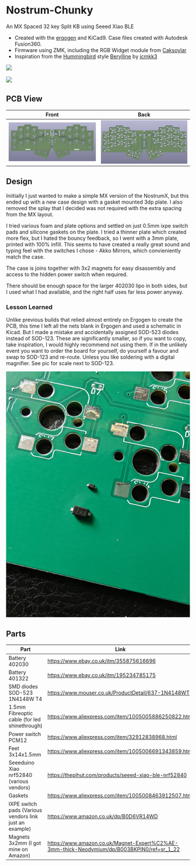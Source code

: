 # Nostrum-Chunky
An MX Spaced 32 key Split KB using Seeed Xiao BLE

- Created with the [ergogen](https://github.com/ergogen/ergogen) and KiCad9. Case files created with Autodesk Fusion360.
- Firmware using ZMK, including the RGB Widget module from [Caksoylar](https://github.com/caksoylar/zmk-rgbled-widget)
- Inspiration from the [Hummingbird](https://github.com/PJE66/hummingbird) style [Berylline](https://github.com/jcmkk3/trochilidae#berylline) by [jcmkk3](https://github.com/jcmkk3)


![](Pics/grass.jpg)

![](Pics/open.jpg)

## PCB View
| Front | Back |
| ----- | ----- |
| ![](Pics/PCBFront.png) | ![](Pics/PCBBack.png) |

## Design
Iniitially I just wanted to make a simple MX version of the NostrumX, but this ended up with a new case design with a gasket mounted 3dp plate. I also removed the splay that I decided was not required with the extra spacing from the MX layout.

I tried various foam and plate options and settled on just 0.5mm ixpe switch pads and silicone gaskets on the plate. I tried a thinner plate which created more flex, but I hated the bouncy feedback, so I went with a 3mm plate, printed with 100% infill. This seems to have created a really great sound and typing feel with the switches I chose - Akko Mirrors, which convieniently match the case. 

The case is joins together with 3x2 magnets for easy disassembly and access to the hidden power switch when required.

There should be enough space for the larger 402030 lipo in both sides, but I used what I had available, and the right half uses far less power anyway.

### Lesson Learned
Unlike previous builds that relied almost entirely on Ergogen to create the PCB, this time I left all the nets blank in Ergogen and used a schematic in Kicad. But I made a mistake and accidentally assigned SOD-523 diodes instead of SOD-123. These are significantly smaller, so if you want to copy, take inspiration, I would highly recommend not using them. If in the unlikely event you want to order the board for yourself, do yourself a favour and swap to SOD-123 and re-route. Unless you like soldering with a digital magnifier. See pic for scale next to SOD-123.

![](Pics/diodes.jpg)


## Parts
| Part  | Link |
| ------------- | ------------- |
| Battery 402030 | https://www.ebay.co.uk/itm/355875616696 |
| Battery 401322 | https://www.ebay.co.uk/itm/195234785175 |
| SMD diodes SOD-523 1N4148W T4 | https://www.mouser.co.uk/ProductDetail/637-1N4148WT |
| 1.5mm Fibreoptic cable (for led shinethrough) | https://www.aliexpress.com/item/1005005886250822.html |
| Power switch PCM12 | https://www.aliexpress.com/item/32912838968.html |
| Feet 3x14x1.5mm | https://www.aliexpress.com/item/1005006691343859.html |
| Seeeduino Xiao nrf52840 (various vendors) | https://thepihut.com/products/seeed-xiao-ble-nrf52840 | 
| Gaskets | https://www.aliexpress.com/item/1005008463912507.html|
| IXPE switch pads (Various vendors link just an example) | https://www.amazon.co.uk/dp/B0D6VR14WD |
| Magnets 3x2mm (I got mine on Amazon) | https://www.amazon.co.uk/Magnet-Expert%C2%AE-3mm-thick-Neodymium/dp/B003BKPIN0/ref=sr_1_22 |